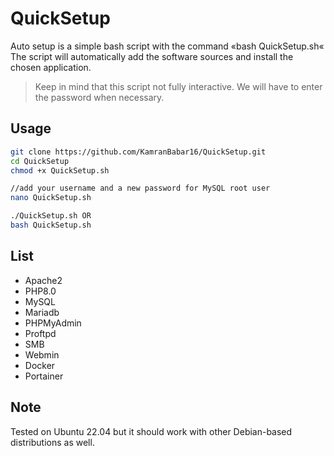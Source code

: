 # QuickSetup

Auto setup is a simple bash script with the command «bash QuickSetup.sh«
The script will automatically add the software sources and install the chosen application.

> Keep in mind that this script not fully interactive. We will have to enter the password when necessary.


## Usage

```bash
git clone https://github.com/KamranBabar16/QuickSetup.git
cd QuickSetup
chmod +x QuickSetup.sh

//add your username and a new password for MySQL root user
nano QuickSetup.sh

./QuickSetup.sh OR 
bash QuickSetup.sh
```

## List

* Apache2
* PHP8.0
* MySQL
* Mariadb
* PHPMyAdmin
* Proftpd
* SMB
* Webmin
* Docker
* Portainer

## Note

Tested on Ubuntu 22.04 but it should work with other Debian-based distributions as well.
